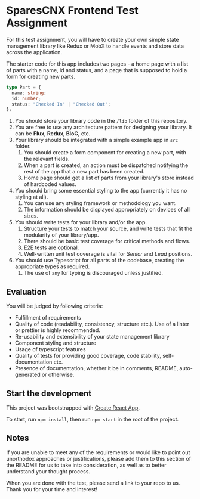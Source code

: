 # SparesCNX Frontend Test Assignment

For this test assignment, you will have to create your own simple state management library like Redux or MobX to handle events and store data across the application.

The starter code for this app includes two pages - a home page with a list of parts with a name, id and status, and a page that is supposed to hold a form for creating new parts.

```ts
type Part = {
  name: string;
  id: number;
  status: "Checked In" | "Checked Out";
};
```

1. You should store your library code in the `/lib` folder of this repository.
2. You are free to use any architecture pattern for designing your library. It can be **Flux**, **Redux**, **BloC**, etc.
3. Your library should be integrated with a simple example app in `src` folder.
   1. You should create a form component for creating a new part, with the relevant fields.
   2. When a part is created, an action must be dispatched notifying the rest of the app that a new part has been created.
   3. Home page should get a list of parts from your library's store instead of hardcoded values.
4. You should bring some essential styling to the app (currently it has no styling at all).
   1. You can use any styling framework or methodology you want.
   2. The information should be displayed appropriately on devices of all sizes.
5. You should write tests for your library and/or the app.
   1. Structure your tests to match your source, and write tests that fit the modularity of your library/app.
   2. There should be basic test coverage for critical methods and flows.
   3. E2E tests are optional.
   4. Well-written unit test coverage is vital for _Senior_ and _Lead_ positions.
6. You should use Typescript for all parts of the codebase, creating the appropriate types as required.
   1. The use of `any` for typing is discouraged unless justified.

## Evaluation

You will be judged by following criteria:

- Fulfillment of requirements
- Quality of code (readability, consistency, structure etc.). Use of a linter or prettier is highly recommended.
- Re-usability and extensibility of your state management library
- Component styling and structure
- Usage of typescript features
- Quality of tests for providing good coverage, code stability, self-documentation etc.
- Presence of documentation, whether it be in comments, README, auto-generated or otherwise.

## Start the development

This project was bootstrapped with [Create React App](https://github.com/facebook/create-react-app).

To start, run `npm install`, then run `npm start` in the root of the project.

## Notes

If you are unable to meet any of the requirements or would like to point out unorthodox approaches or justifications, please add them to this section of the README for us to take into consideration, as well as to better understand your thought process.

When you are done with the test, please send a link to your repo to us. Thank you for your time and interest!
